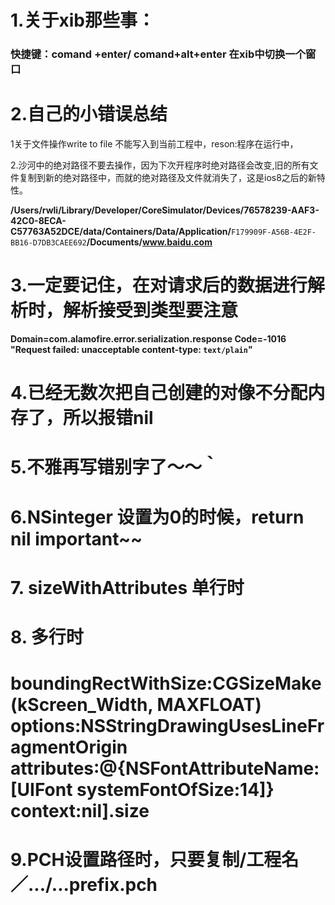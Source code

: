 # 1.关于xib那些事：

### 快捷键：comand +enter\/ comand+alt+enter 在xib中切换一个窗口

# 2.自己的小错误总结

1关于文件操作write to file 不能写入到当前工程中，reson:程序在运行中，

2.沙河中的绝对路径不要去操作，因为下次开程序时绝对路径会改变,旧的所有文件复制到新的绝对路径中，而就的绝对路径及文件就消失了，这是ios8之后的新特性。

**\/Users\/rwli\/Library\/Developer\/CoreSimulator\/Devices\/76578239-AAF3-42C0-8ECA-C57763A52DCE\/data\/Containers\/Data\/Application\/**`F179909F-A56B-4E2F-BB16-D7DB3CAEE692`**\/Documents\/www.baidu.com**

# 3.一定要记住，在对请求后的数据进行解析时，解析接受到类型要注意

**Domain=com.alamofire.error.serialization.response Code=-1016 "Request failed: unacceptable content-type: **`text/plain`**"**

# 4.已经无数次把自己创建的对像不分配内存了，所以报错nil

# 5.不雅再写错别字了～～｀

# 6.NSinteger 设置为0的时候，return nil   important~~

# 7. sizeWithAttributes 单行时

# 8. 多行时

# boundingRectWithSize:CGSizeMake\(kScreen\_Width, MAXFLOAT\) options:NSStringDrawingUsesLineFragmentOrigin attributes:@{NSFontAttributeName:\[UIFont systemFontOfSize:14\]} context:nil\].size



# 9.PCH设置路径时，只要复制\/工程名／...\/...prefix.pch

